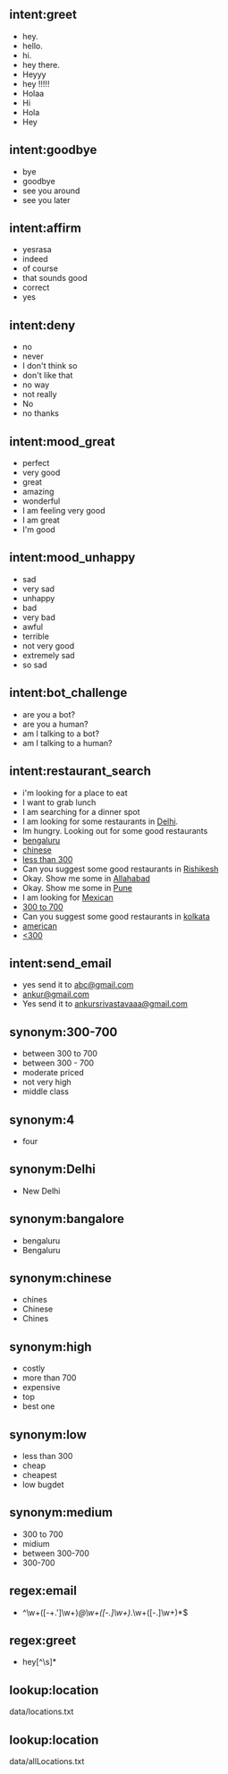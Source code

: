## intent:greet
- hey.
- hello.
- hi.
- hey there.
- Heyyy
- hey !!!!!
- Holaa
- Hi
- Hola
- Hey

## intent:goodbye
- bye
- goodbye
- see you around
- see you later

## intent:affirm
- yesrasa
- indeed
- of course
- that sounds good
- correct
- yes

## intent:deny
- no
- never
- I don't think so
- don't like that
- no way
- not really
- No
- no thanks

## intent:mood_great
- perfect
- very good
- great
- amazing
- wonderful
- I am feeling very good
- I am great
- I'm good

## intent:mood_unhappy
- sad
- very sad
- unhappy
- bad
- very bad
- awful
- terrible
- not very good
- extremely sad
- so sad

## intent:bot_challenge
- are you a bot?
- are you a human?
- am I talking to a bot?
- am I talking to a human?

## intent:restaurant_search
- i'm looking for a place to eat
- I want to grab lunch
- I am searching for a dinner spot
- I am looking for some restaurants in [Delhi](location).
- Im hungry. Looking out for some good restaurants
- [bengaluru](location:bangalore)
- [chinese](cuisine)
- [less than 300](budget:low)
- Can you suggest some good restaurants in [Rishikesh](location)
- Okay. Show me some in [Allahabad](location)
- Okay. Show me some in [Pune](location)
- I am looking for [Mexican](cuisine)
- [300 to 700](budget:medium)
- Can you suggest some good restaurants in [kolkata](location)
- [american](cuisine)
- [<300](budget:low)

## intent:send_email
- yes send it to [abc@gmail.com](email)
- [ankur@gmail.com](email)
- Yes send it to [ankursrivastavaaa@gmail.com](email)

## synonym:300-700
- between 300 to 700
- between 300 - 700
- moderate priced
- not very high
- middle class

## synonym:4
- four

## synonym:Delhi
- New Delhi

## synonym:bangalore
- bengaluru
- Bengaluru

## synonym:chinese
- chines
- Chinese
- Chines

## synonym:high
- costly
- more than 700
- expensive
- top
- best one

## synonym:low
- less than 300
- cheap
- cheapest
- low bugdet

## synonym:medium
- 300 to 700
- midium
- between 300-700
- 300-700

## regex:email
- ^\w+([-+.']\w+)*@\w+([-.]\w+)*\.\w+([-.]\w+)*$

## regex:greet
- hey[^\s]*

## lookup:location
  data/locations.txt

## lookup:location
  data/allLocations.txt
